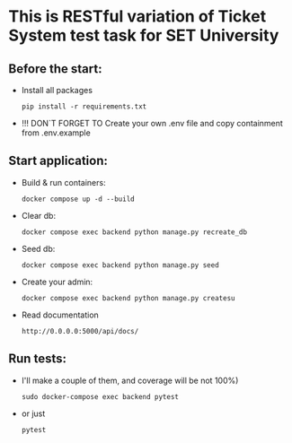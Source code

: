 # This is RESTful variation of Ticket System test task for SET University

Before the start:
 - 
- Install all packages

      pip install -r requirements.txt 
- !!! DON`T FORGET TO Create your own .env file and copy containment from .env.example

       

Start application:
 - 
- Build & run containers:

      docker compose up -d --build

- Clear db:

      docker compose exec backend python manage.py recreate_db
- Seed db:

      docker compose exec backend python manage.py seed
- Create your admin:

      docker compose exec backend python manage.py createsu
- Read documentation

      http://0.0.0.0:5000/api/docs/

Run tests:
 -
- I'll make a couple of them, and coverage will be not 100%)
    
      sudo docker-compose exec backend pytest
- or just 
    
      pytest
    
